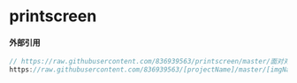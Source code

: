 # printscreen

#### 外部引用
```js
// https://raw.githubusercontent.com/836939563/printscreen/master/面对对象思维导图.png
https://raw.githubusercontent.com/836939563/[projectName]/master/[imgName]
```
